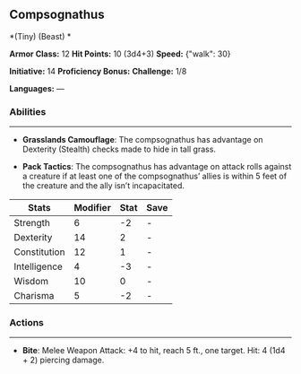 ## Compsognathus
*(Tiny) (Beast) *

**Armor Class:** 12
**Hit Points:** 10 (3d4+3)
**Speed:** {"walk": 30}

**Initiative:** 14
**Proficiency Bonus:**
**Challenge:** 1/8

**Languages:** —

### Abilities
 --- 
- **Grasslands Camouflage**: The compsognathus has advantage on Dexterity (Stealth) checks made to hide in tall grass.

- **Pack Tactics**: The compsognathus has advantage on attack rolls against a creature if at least one of the compsognathus’ allies is within 5 feet of the creature and the ally isn’t incapacitated.



| Stats | Modifier | Stat | Save
| ---- | ---- | ---- | ---- |
| Strength | 6 | -2 | - |
| Dexterity | 14 | 2 | - |
| Constitution | 12 | 1 | - |
| Intelligence | 4 | -3 | - |
| Wisdom | 10 | 0 | - |
| Charisma | 5 | -2 | - |

### Actions
 --- 
- **Bite**: Melee Weapon Attack: +4 to hit, reach 5 ft., one target. Hit: 4 (1d4 + 2) piercing damage.

